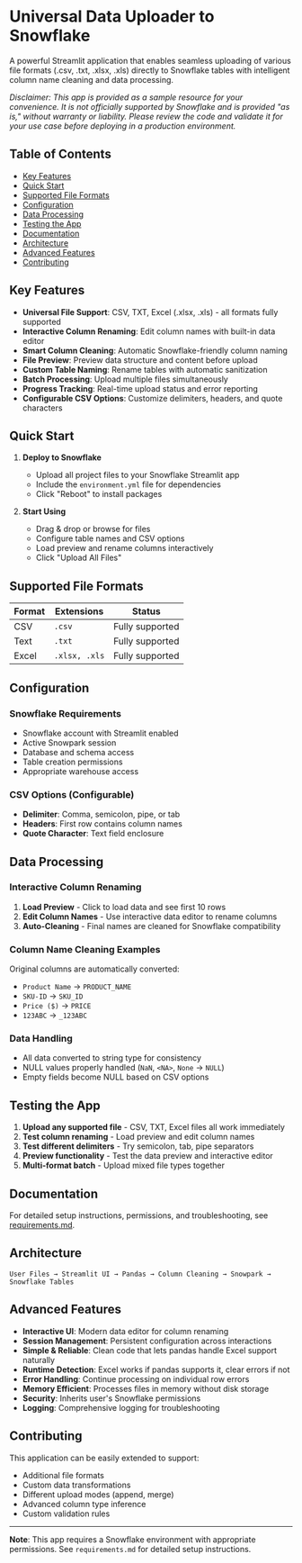 # Universal Data Uploader to Snowflake

A powerful Streamlit application that enables seamless uploading of various file formats (.csv, .txt, .xlsx, .xls) directly to Snowflake tables with intelligent column name cleaning and data processing.

*Disclaimer: This app is provided as a sample resource for your convenience. It is not officially supported by Snowflake and is provided "as is," without warranty or liability. Please review the code and validate it for your use case before deploying in a production environment.*

## Table of Contents

- [Key Features](#key-features)
- [Quick Start](#quick-start)
- [Supported File Formats](#supported-file-formats)
- [Configuration](#configuration)
- [Data Processing](#data-processing)
- [Testing the App](#testing-the-app)
- [Documentation](#documentation)
- [Architecture](#architecture)
- [Advanced Features](#advanced-features)
- [Contributing](#contributing)

## Key Features

- **Universal File Support**: CSV, TXT, Excel (.xlsx, .xls) - all formats fully supported
- **Interactive Column Renaming**: Edit column names with built-in data editor
- **Smart Column Cleaning**: Automatic Snowflake-friendly column naming
- **File Preview**: Preview data structure and content before upload
- **Custom Table Naming**: Rename tables with automatic sanitization
- **Batch Processing**: Upload multiple files simultaneously
- **Progress Tracking**: Real-time upload status and error reporting
- **Configurable CSV Options**: Customize delimiters, headers, and quote characters

## Quick Start

1. **Deploy to Snowflake**
   - Upload all project files to your Snowflake Streamlit app
   - Include the `environment.yml` file for dependencies
   - Click "Reboot" to install packages

2. **Start Using**
   - Drag & drop or browse for files
   - Configure table names and CSV options
   - Load preview and rename columns interactively
   - Click "Upload All Files"

## Supported File Formats

| Format | Extensions | Status |
|--------|------------|--------|
| CSV | `.csv` | Fully supported |
| Text | `.txt` | Fully supported |
| Excel | `.xlsx, .xls` | Fully supported |

## Configuration

### Snowflake Requirements
- Snowflake account with Streamlit enabled
- Active Snowpark session
- Database and schema access
- Table creation permissions
- Appropriate warehouse access

### CSV Options (Configurable)
- **Delimiter**: Comma, semicolon, pipe, or tab
- **Headers**: First row contains column names
- **Quote Character**: Text field enclosure

## Data Processing

### Interactive Column Renaming
1. **Load Preview** - Click to load data and see first 10 rows
2. **Edit Column Names** - Use interactive data editor to rename columns
3. **Auto-Cleaning** - Final names are cleaned for Snowflake compatibility

### Column Name Cleaning Examples
Original columns are automatically converted:
- `Product Name` → `PRODUCT_NAME`
- `SKU-ID` → `SKU_ID`
- `Price ($)` → `PRICE`
- `123ABC` → `_123ABC`

### Data Handling
- All data converted to string type for consistency
- NULL values properly handled (`NaN`, `<NA>`, `None` → `NULL`)
- Empty fields become NULL based on CSV options

## Testing the App

1. **Upload any supported file** - CSV, TXT, Excel files all work immediately
2. **Test column renaming** - Load preview and edit column names
3. **Test different delimiters** - Try semicolon, tab, pipe separators
4. **Preview functionality** - Test the data preview and interactive editor
5. **Multi-format batch** - Upload mixed file types together

## Documentation

For detailed setup instructions, permissions, and troubleshooting, see [requirements.md](requirements.md).

## Architecture

```
User Files → Streamlit UI → Pandas → Column Cleaning → Snowpark → Snowflake Tables
```

## Advanced Features

- **Interactive UI**: Modern data editor for column renaming
- **Session Management**: Persistent configuration across interactions
- **Simple & Reliable**: Clean code that lets pandas handle Excel support naturally
- **Runtime Detection**: Excel works if pandas supports it, clear errors if not
- **Error Handling**: Continue processing on individual row errors  
- **Memory Efficient**: Processes files in memory without disk storage
- **Security**: Inherits user's Snowflake permissions
- **Logging**: Comprehensive logging for troubleshooting

## Contributing

This application can be easily extended to support:
- Additional file formats
- Custom data transformations
- Different upload modes (append, merge)
- Advanced column type inference
- Custom validation rules

---

**Note**: This app requires a Snowflake environment with appropriate permissions. See `requirements.md` for detailed setup instructions. 